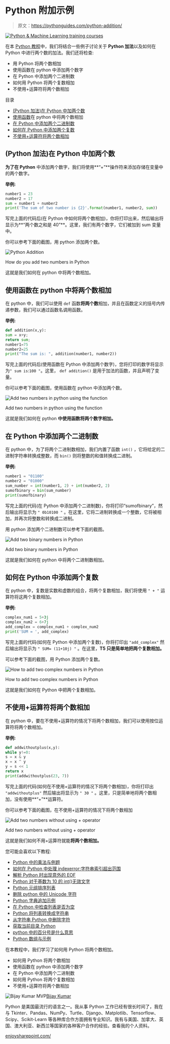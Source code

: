 # Python 附加示例

> 原文：<https://pythonguides.com/python-addition/>

[![Python & Machine Learning training courses](img/49ec9c6da89a04c9f45bab643f8c765c.png)](https://sharepointsky.teachable.com/p/python-and-machine-learning-training-course)

在本 [Python 教程](https://pythonguides.com/python-download-and-installation/)中，我们将结合一些例子讨论关于 **Python 加法**以及如何在 Python 中进行两个数的加法。我们还将检查:

*   用 Python 将两个数相加
*   使用函数在 python 中添加两个数字
*   在 Python 中添加两个二进制数
*   如何用 Python 将两个复数相加
*   不使用+运算符将两个数相加

目录

[](#)

*   [(Python 加法)在 Python 中加两个数](#Python_Addition_Add_two_numbers_in_Python "(Python Addition) Add two numbers in Python")
*   [使用函数](#Add_two_numbers_in_python_using_function "Add two numbers in python using function")在 python 中将两个数相加
*   [在 Python 中添加两个二进制数](#Add_two_binary_numbers_in_Python "Add two binary numbers in Python")
*   [如何在 Python 中添加两个复数](#How_to_add_two_complex_numbers_in_Python "How to add two complex numbers in Python")
*   [不使用+运算符将两个数相加](#Add_two_numbers_without_using_operator "Add two numbers without using + operator")

## (Python 加法)在 Python 中加两个数

**为了在 Python** 中添加两个数字，我们将使用**“+”**操作符来添加存储在变量中的两个数字。

**举例:**

```py
number1 = 23 
number2 = 17
sum = number1 + number2
print('The sum of two number is {2}'.format(number1, number2, sum))
```

写完上面的代码后(在 Python 中如何将两个数相加)，你将打印出来，然后输出将显示为**“两个数之和是 40”**。这里，我们有两个数字，它们被加到 sum 变量中。

你可以参考下面的截图，用 python 添加两个数。

![Python Addition](img/a2176b188b9b6e23c7ae788d6ae50e80.png "How do you add two numbers in Python")

How do you add two numbers in Python

这就是我们如何在 python 中将两个数相加。

## 使用函数在 python 中将两个数相加

在 python 中，我们可以使用 `def` 函数**将两个数**相加，并且在函数定义的括号内传递参数，我们可以通过函数名调用函数。

**举例:**

```py
def addition(x,y):
sum = x+y;
return sum;
number1=75
number2=25
print("The sum is: ", addition(number1, number2))
```

写完上面的代码后(使用函数在 Python 中添加两个数字)，您将打印的数字将显示为`" sum is`:`100 "`。这里， `def addition()` 是用于加法的函数，并且声明了变量。

你可以参考下面的截图，使用函数在 python 中添加两个数。

![Add two numbers in python using the function](img/a86166b53a8a747a1166a760ef76faf4.png "Add two numbers in python using the function")

Add two numbers in python using the function

这就是我们如何在 python **中使用函数将两个数字相加。**

## 在 Python 中添加两个二进制数

在 python 中，为了将两个二进制数相加，我们内置了函数 `int()` ，它将给定的二进制字符串转换成整数，而 `bin()` 则将整数的和值转换成二进制。

**举例:**

```py
number1 = "01100"
number2 = "01000"
sum_number = int(number1, 2) + int(number2, 2)
sumofbinary = bin(sum_number)
print(sumofbinary)
```

写完上面的代码(在 Python 中添加两个二进制数)，你将打印“sumofbinary”，然后输出将显示为 `" 0b10100 "` 。在这里，它将二进制转换成一个整数，它将被相加，并再次将整数和转换成二进制。

用 python 添加两个二进制数可以参考下面的截图。

![Add two binary numbers in Python](img/f85bf2ca74a3fecdd5c5cf702294a239.png "Add two binary numbers in Python")

Add two binary numbers in Python

这就是我们如何在 python 中将两个二进制数相加。

## 如何在 Python 中添加两个复数

在 python 中，复数是实数和虚数的组合，将两个复数相加，我们将使用 `" + "` 运算符将这两个复数相加。

**举例:**

```py
complex_num1 = 5+3j
complex_num2 = 6+7j
add_complex = complex_num1 + complex_num2
print('SUM = ', add_complex)
```

写完上面的代码(如何在 Python 中添加两个复数)，你将打印出 `"add_complex"` 然后输出将显示为 `" SUM= (11+10j) "` 。在这里，**T5 只是简单地把两个复数相加。**

可以参考下面的截图，用 Python 添加两个复数。

![How to add two complex numbers in Python](img/d61b285414c8b00fc777bed3cade7661.png "How to add two complex numbers in Python")

How to add two complex numbers in Python

这就是我们如何在 Python 中把两个复数相加。

## 不使用+运算符将两个数相加

在 python 中，要在不使用+运算符的情况下将两个数相加，我们可以使用按位运算符将两个数相加。

**举例:**

```py
def addwithoutplus(x,y):
while y!=0:
s = x & y
x = x ^ y
y = s << 1
return x
print(addwithoutplus(23, 7))
```

写完上面的代码(如何在不使用+运算符的情况下将两个数相加)，你将打印出 `"addwithoutplus"` 然后输出将显示为 `" 30 "` 。这里，只是简单地将两个数相加，没有使用**“+”**运算符。

你可以参考下面的截图，在不使用+运算符的情况下将两个数相加

![Add two numbers without using + operator](img/646a2bb06333ad8f13fc53b78576352a.png "Add two numbers without using operator")

Add two numbers without using + operator

这就是我们如何不用+运算符就能**将两个数相加。**

您可能会喜欢以下教程:

*   [Python 中的乘法与例题](https://pythonguides.com/multiply-in-python/)
*   [如何在 Python 中处理 indexerror:字符串索引超出范围](https://pythonguides.com/indexerror-string-index-out-of-range-python/)
*   [解析 Python 时出现意外的 EOF](https://pythonguides.com/unexpected-eof-python/)
*   [Python 对于基数为 10 的 int()无效文字](https://pythonguides.com/python-invalid-literal-for-int-with-base-10/)
*   [Python 元组排序列表](https://pythonguides.com/python-sort-list-of-tuples/)
*   [删除 python 中的 Unicode 字符](https://pythonguides.com/remove-unicode-characters-in-python/)
*   [Python 字典追加示例](https://pythonguides.com/python-dictionary-append/)
*   [在 Python 中检查列表是否为空](https://pythonguides.com/check-if-a-list-is-empty-in-python/)
*   [Python 将列表转换成字符串](https://pythonguides.com/python-convert-list-to-string/)
*   [从字符串 Python 中删除字符](https://pythonguides.com/remove-character-from-string-python/)
*   [获取当前目录 Python](https://pythonguides.com/get-current-directory-python/)
*   [python 中的百分号是什么意思](https://pythonguides.com/percent-sign-mean-in-python/)
*   [Python 数组与示例](https://pythonguides.com/python-array/)

在本教程中，我们学习了如何用 Python 将两个数相加。

*   如何用 Python 将两个数相加
*   使用函数在 python 中添加两个数字
*   在 Python 中添加两个二进制数
*   如何用 Python 将两个复数相加
*   不使用+运算符将两个数相加

![Bijay Kumar MVP](img/9cb1c9117bcc4bbbaba71db8d37d76ef.png "Bijay Kumar MVP")[Bijay Kumar](https://pythonguides.com/author/fewlines4biju/)

Python 是美国最流行的语言之一。我从事 Python 工作已经有很长时间了，我在与 Tkinter、Pandas、NumPy、Turtle、Django、Matplotlib、Tensorflow、Scipy、Scikit-Learn 等各种库合作方面拥有专业知识。我有与美国、加拿大、英国、澳大利亚、新西兰等国家的各种客户合作的经验。查看我的个人资料。

[enjoysharepoint.com/](https://enjoysharepoint.com/)[](https://www.facebook.com/fewlines4biju "Facebook")[](https://www.linkedin.com/in/fewlines4biju/ "Linkedin")[](https://twitter.com/fewlines4biju "Twitter")